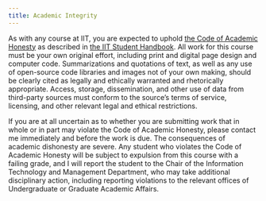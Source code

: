 ```yaml
---
title: Academic Integrity
---
```


As with any course at IIT, you are expected to uphold [the Code of Academic
Honesty](https://web.iit.edu/student-affairs/handbook/fine-print/code-academic-honesty) as described
in [the IIT Student Handbook](https://web.iit.edu/student-affairs/handbook). All work for this
course must be your own original effort, including print and digital page design and computer code.
Summarizations and quotations of text, as well as any use of open-source code libraries and images
not of your own making, should be clearly cited as legally and ethically warranted and rhetorically
appropriate. Access, storage, dissemination, and other use of data from third-party sources must
conform to the source’s terms of service, licensing, and other relevant legal and ethical
restrictions.

If you are at all uncertain as to whether you are submitting work that in whole or in part may
violate the Code of Academic Honesty, please contact me immediately and before the work is due. The
consequences of academic dishonesty are severe. Any student who violates the Code of Academic
Honesty will be subject to expulsion from this course with a failing grade, and I will report the
student to the Chair of the Information Technology and Management Department, who may take
additional disciplinary action, including reporting violations to the relevant offices of
Undergraduate or Graduate Academic Affairs.
